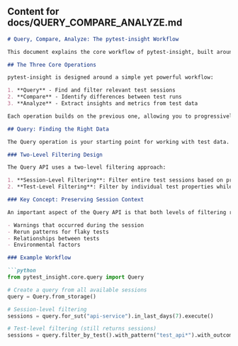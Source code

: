 
## Content for docs/QUERY_COMPARE_ANALYZE.md

```markdown
# Query, Compare, Analyze: The pytest-insight Workflow

This document explains the core workflow of pytest-insight, built around three fundamental operations: Query, Compare, and Analyze.

## The Three Core Operations

pytest-insight is designed around a simple yet powerful workflow:

1. **Query** - Find and filter relevant test sessions
2. **Compare** - Identify differences between test runs
3. **Analyze** - Extract insights and metrics from test data

Each operation builds on the previous one, allowing you to progressively refine your understanding of test results.

## Query: Finding the Right Data

The Query operation is your starting point for working with test data. It allows you to find and filter test sessions based on various criteria.

### Two-Level Filtering Design

The Query API uses a two-level filtering approach:

1. **Session-Level Filtering**: Filter entire test sessions based on properties like SUT name, time range, or presence of warnings.
2. **Test-Level Filtering**: Filter by individual test properties while preserving the session context.

### Key Concept: Preserving Session Context

An important aspect of the Query API is that both levels of filtering return complete `TestSession` objects, not individual test results. This preserves the valuable session context, including:

- Warnings that occurred during the session
- Rerun patterns for flaky tests
- Relationships between tests
- Environmental factors

### Example Workflow

```python
from pytest_insight.core.query import Query

# Create a query from all available sessions
query = Query.from_storage()

# Session-level filtering
sessions = query.for_sut("api-service").in_last_days(7).execute()

# Test-level filtering (still returns sessions)
sessions = query.filter_by_test().with_pattern("test_api*").with_outcome(TestOutcome.FAILED).apply().execute()
